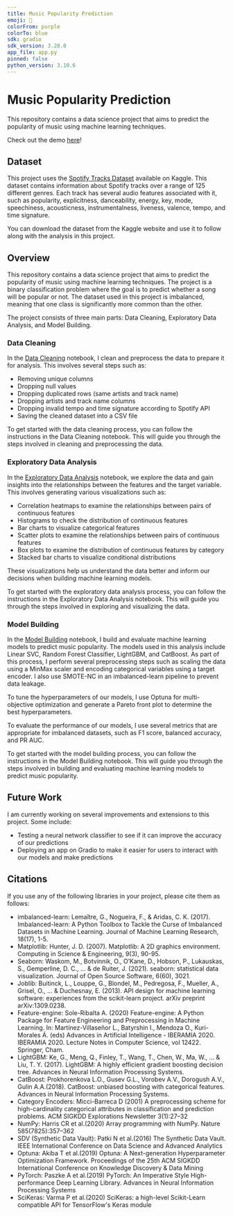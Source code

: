 ```yaml
---
title: Music Popularity Prediction
emoji: 🚀
colorFrom: purple
colorTo: blue
sdk: gradio
sdk_version: 3.28.0
app_file: app.py
pinned: false
python_version: 3.10.6
---
```


# Music Popularity Prediction

This repository contains a data science project that aims to predict the popularity of music using machine learning techniques.

Check out the demo [here](https://huggingface.co/spaces/diivien/Music-Popularity-Prediction)!

## Dataset

This project uses the [Spotify Tracks Dataset](https://www.kaggle.com/datasets/maharshipandya/-spotify-tracks-dataset) available on Kaggle. This dataset contains information about Spotify tracks over a range of 125 different genres. Each track has several audio features associated with it, such as popularity, explicitness, danceability, energy, key, mode, speechiness, acousticness, instrumentalness, liveness, valence, tempo, and time signature.

You can download the dataset from the Kaggle website and use it to follow along with the analysis in this project.

## Overview

This repository contains a data science project that aims to predict the popularity of music using machine learning techniques. The project is a binary classification problem where the goal is to predict whether a song will be popular or not. The dataset used in this project is imbalanced, meaning that one class is significantly more common than the other.

The project consists of three main parts: Data Cleaning, Exploratory Data Analysis, and Model Building.

### Data Cleaning

In the [Data Cleaning](https://github.com/diivien/Music-Popularity-Prediction/blob/master/Data%20Cleaning.ipynb) notebook, I clean and preprocess the data to prepare it for analysis. This involves several steps such as:

- Removing unique columns
- Dropping null values
- Dropping duplicated rows (same artists and track name)
- Dropping artists and track name columns
- Dropping invalid tempo and time signature according to Spotify API
- Saving the cleaned dataset into a CSV file

To get started with the data cleaning process, you can follow the instructions in the Data Cleaning notebook. This will guide you through the steps involved in cleaning and preprocessing the data.

### Exploratory Data Analysis

In the [Exploratory Data Analysis](https://github.com/diivien/Music-Popularity-Prediction/blob/master/Exploratory%20Data%20Analysis.ipynb) notebook, we explore the data and gain insights into the relationships between the features and the target variable. This involves generating various visualizations such as:

- Correlation heatmaps to examine the relationships between pairs of continuous features
- Histograms to check the distribution of continuous features
- Bar charts to visualize categorical features
- Scatter plots to examine the relationships between pairs of continuous features
- Box plots to examine the distribution of continuous features by category
- Stacked bar charts to visualize conditional distributions

These visualizations help us understand the data better and inform our decisions when building machine learning models.

To get started with the exploratory data analysis process, you can follow the instructions in the Exploratory Data Analysis notebook. This will guide you through the steps involved in exploring and visualizing the data.

### Model Building

In the [Model Building](https://github.com/diivien/Music-Popularity-Prediction/blob/master/Model%20Building.ipynb) notebook, I build and evaluate machine learning models to predict music popularity. The models used in this analysis include Linear SVC, Random Forest Classifier, LightGBM, and CatBoost. As part of this process, I perform several preprocessing steps such as scaling the data using a MinMax scaler and encoding categorical variables using a target encoder. I also use SMOTE-NC in an imbalanced-learn pipeline to prevent data leakage.

To tune the hyperparameters of our models, I use Optuna for multi-objective optimization and generate a Pareto front plot to determine the best hyperparameters.

To evaluate the performance of our models, I use several metrics that are appropriate for imbalanced datasets, such as F1 score, balanced accuracy, and PR AUC.

To get started with the model building process, you can follow the instructions in the Model Building notebook. This will guide you through the steps involved in building and evaluating machine learning models to predict music popularity.

## Future Work

I am currently working on several improvements and extensions to this project. Some include:

- Testing a neural network classifier to see if it can improve the accuracy of our predictions
- Deploying an app on Gradio to make it easier for users to interact with our models and make predictions


## Citations

If you use any of the following libraries in your project, please cite them as follows:

- imbalanced-learn: Lemaître, G., Nogueira, F., & Aridas, C. K. (2017). Imbalanced-learn: A Python Toolbox to Tackle the Curse of Imbalanced Datasets in Machine Learning. Journal of Machine Learning Research, 18(17), 1-5.
- Matplotlib: Hunter, J. D. (2007). Matplotlib: A 2D graphics environment. Computing in Science & Engineering, 9(3), 90-95.
- Seaborn: Waskom, M., Botvinnik, O., O’Kane, D., Hobson, P., Lukauskas, S., Gemperline, D. C., ... & de Ruiter, J. (2021). seaborn: statistical data visualization. Journal of Open Source Software, 6(60), 3021.
- Joblib: Buitinck, L., Louppe, G., Blondel, M., Pedregosa, F., Mueller, A., Grisel, O., ... & Duchesnay, E. (2013). API design for machine learning software: experiences from the scikit-learn project. arXiv preprint arXiv:1309.0238.
- Feature-engine: Sole-Ribalta A. (2020) Feature-engine: A Python Package for Feature Engineering and Preprocessing in Machine Learning. In: Martínez-Villaseñor L., Batyrshin I., Mendoza O., Kuri-Morales Á. (eds) Advances in Artificial Intelligence - IBERAMIA 2020. IBERAMIA 2020. Lecture Notes in Computer Science, vol 12422. Springer, Cham.
- LightGBM: Ke, G., Meng, Q., Finley, T., Wang, T., Chen, W., Ma, W., ... & Liu, T. Y. (2017). LightGBM: A highly efficient gradient boosting decision tree. Advances in Neural Information Processing Systems.
- CatBoost: Prokhorenkova L.O., Gusev G.L., Vorobev A.V., Dorogush A.V., Gulin A.A.(2018). CatBoost: unbiased boosting with categorical features. Advances in Neural Information Processing Systems.
- Category Encoders: Micci-Barreca D (2001) A preprocessing scheme for high-cardinality categorical attributes in classification and prediction problems. ACM SIGKDD Explorations Newsletter 3(1):27–32
- NumPy: Harris CR et al.(2020) Array programming with NumPy. Nature 585(7825):357–362
- SDV (Synthetic Data Vault): Patki N et al.(2016) The Synthetic Data Vault. IEEE International Conference on Data Science and Advanced Analytics
- Optuna: Akiba T et al.(2019) Optuna: A Next-generation Hyperparameter Optimization Framework. Proceedings of the 25th ACM SIGKDD International Conference on Knowledge Discovery & Data Mining
- PyTorch: Paszke A et al.(2019) PyTorch: An Imperative Style High-performance Deep Learning Library. Advances in Neural Information Processing Systems
- SciKeras: Varma P et al.(2020) SciKeras: a high-level Scikit-Learn compatible API for TensorFlow's Keras module
